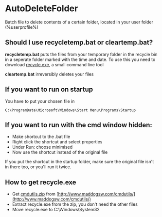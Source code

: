 # AutoDeleteFolder

Batch file to delete contents of a certain folder, located in your user folder (%userprofile%)

## Should I use recycletemp.bat or cleartemp.bat?

**recycletemp.bat** puts the files from your temporary folder in the recycle bin in a seperate folder marked with the time and date.
To use this you need to download [recycle.exe](README.md#how-to-get-recycleexe), a small command line tool

**cleartemp.bat** irreversibly deletes your files

## If you want to run on startup

You have to put your chosen file in
~~~ 
C:\ProgramData\Microsoft\Windows\Start Menu\Programs\Startup
~~~

## If you want to run with the cmd window hidden:
- Make shortcut to the .bat file
- Right click the shortcut and select properties
- Under Run: choose minimised
- Now use the shortcut instead of the original file

If you put the shortcut in the startup folder, make sure the original file isn't in there too, or you'll run it twice.

## How to get recycle.exe

- Get [cmdutils.zip](http://www.maddogsw.com/cmdutils/cmdutils.zip) from [http://www.maddogsw.com/cmdutils/](http://www.maddogsw.com/cmdutils/)
- Extract recycle.exe from the zip, you don't need the other files
- Move recycle.exe to C:\Windows\System32
